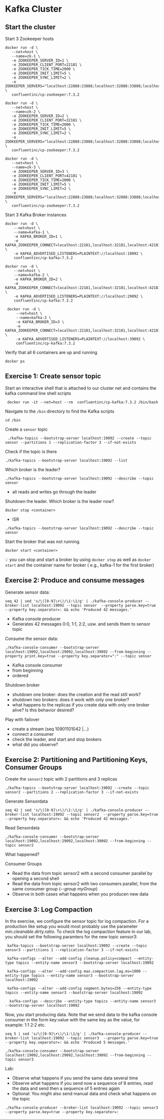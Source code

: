 # Kafka Cluster

## Start the cluster

Start 3 Zookeeper hosts

```
docker run -d \
   --net=host \
   --name=zk-1 \
   -e ZOOKEEPER_SERVER_ID=1 \
   -e ZOOKEEPER_CLIENT_PORT=22181 \
   -e ZOOKEEPER_TICK_TIME=2000 \
   -e ZOOKEEPER_INIT_LIMIT=5 \
   -e ZOOKEEPER_SYNC_LIMIT=2 \
   -e ZOOKEEPER_SERVERS="localhost:22888:23888;localhost:32888:33888;localhost:42888:43888" \
   confluentinc/cp-zookeeper:7.3.2

docker run -d \
   --net=host \
   --name=zk-2 \
   -e ZOOKEEPER_SERVER_ID=2 \
   -e ZOOKEEPER_CLIENT_PORT=32181 \
   -e ZOOKEEPER_TICK_TIME=2000 \
   -e ZOOKEEPER_INIT_LIMIT=5 \
   -e ZOOKEEPER_SYNC_LIMIT=2 \
   -e ZOOKEEPER_SERVERS="localhost:22888:23888;localhost:32888:33888;localhost:42888:43888" \
   confluentinc/cp-zookeeper:7.3.2

docker run -d \
   --net=host \
   --name=zk-3 \
   -e ZOOKEEPER_SERVER_ID=3 \
   -e ZOOKEEPER_CLIENT_PORT=42181 \
   -e ZOOKEEPER_TICK_TIME=2000 \
   -e ZOOKEEPER_INIT_LIMIT=5 \
   -e ZOOKEEPER_SYNC_LIMIT=2 \
   -e ZOOKEEPER_SERVERS="localhost:22888:23888;localhost:32888:33888;localhost:42888:43888" \
   confluentinc/cp-zookeeper:7.3.2
```

Start 3 Kafka Broker instances

```
docker run -d \
    --net=host \
    --name=kafka-1 \
    -e KAFKA_BROKER_ID=1 \
    -e KAFKA_ZOOKEEPER_CONNECT=localhost:22181,localhost:32181,localhost:42181 \
    -e KAFKA_ADVERTISED_LISTENERS=PLAINTEXT://localhost:19092 \
    confluentinc/cp-kafka:7.3.2

docker run -d \
    --net=host \
    --name=kafka-2 \
    -e KAFKA_BROKER_ID=2 \
    -e KAFKA_ZOOKEEPER_CONNECT=localhost:22181,localhost:32181,localhost:42181 \
    -e KAFKA_ADVERTISED_LISTENERS=PLAINTEXT://localhost:29092 \
    confluentinc/cp-kafka:7.3.2

 docker run -d \
     --net=host \
     --name=kafka-3 \
     -e KAFKA_BROKER_ID=3 \
     -e KAFKA_ZOOKEEPER_CONNECT=localhost:22181,localhost:32181,localhost:42181 \
     -e KAFKA_ADVERTISED_LISTENERS=PLAINTEXT://localhost:39092 \
     confluentinc/cp-kafka:7.3.2
```

Verify that all 6 containers are up and running

```
docker ps
```

## Exercise 1: Create sensor topic

Start an interactive shell that is attached to our cluster net and contains the kafka command line shell
scripts

```
 docker run -it --net=host --rm  confluentinc/cp-kafka:7.3.2 /bin/bash
```

Navigate to the `/bin` directory to find the Kafka scripts

```
cd /bin
```

Create a `sensor` topic

```
 ./kafka-topics --bootstrap-server localhost:19092 --create --topic sensor --partitions 1 --replication-factor 3 --if-not-exists
```

Check if the topic is there

```
./kafka-topics --bootstrap-server localhost:19092 --list
```

Which broker is the leader?

```
./kafka-topics --bootstrap-server localhost:19092 --describe --topic sensor
```

* all reads and writes go through the leader 

Shutdown the leader. Which broker is the leader now?

```
docker stop <container>
```

* ISR

```
./kafka-topics --bootstrap-server localhost:19092 --describe --topic sensor
```

Start the broker that was not running.

```
docker start <container>
```

💡 you can stop and start a broker by using `docker stop` as well as `docker start` and the container name for broker (
e.g., kafka-1 for the first broker)

## Exercise 2: Produce and consume messages

Generate sensor data:

```
seq 42 | sed 's/\([0-9]\+\)/\1:\1/g' | ./kafka-console-producer --broker-list localhost:19092 --topic sensor  --property parse.key=true --property key.separator=: && echo 'Produced 42 messages.'
```
* Kafka console producer
* Generates 42 messages 0:0, 1:1, 2:2, usw. and sends them to sensor topic

Consume the sensor data:

```
./kafka-console-consumer --bootstrap-server localhost:19092,localhost:29092,localhost:39092 --from-beginning --property print.key=true --property key.separator=":" --topic sensor
```
* Kafka console consumer
* from beginning
* ordered

Shutdown broker

* shutdown one broker: does the creation and the read still work?
* shutdown two brokers: does it work with only one broker?
* what happens to the replicas if you create data with only one broker alive? Is this behavior desired?

Play with failover

* create a stream (seq 10901101042 |...)
* connect a consumer
* check the leader, and start and stop brokers
* what did you observe?

## Exercise 2: Partitioning and Partitioning Keys, Consumer Groups

Create the `sensor2` topic with 2 partitions and 3 replicas

```
./kafka-topics --bootstrap-server localhost:19092 --create --topic sensor2 --partitions 2 --replication-factor 3 --if-not-exists
```

Generate Sensordata

```
seq 42 | sed 's/\([0-9]\+\)/\1:\1/g' | ./kafka-console-producer --broker-list localhost:19092 --topic sensor2  --property parse.key=true --property key.separator=: && echo 'Produced 42 messages.'
```

Read Sensordata

```
./kafka-console-consumer --bootstrap-server localhost:19092,localhost:29092,localhost:39092 --from-beginning --topic sensor2
```

What happened?

Consumer Groups

* Read the data from topic sensor2 with a second consumer parallel by opening a second shell
* Read the data from topic sensor2 with two consumers parallel, from the same consumer group (_--group myGroup_)
* Observe in both cases what happens when you producen new data

## Exercise 3: Log Compaction

In ths exercise, we configure the sensor topic for log compaction. For a production like setup you would most probably
use the parameter _min.cleanable.dirty.ratio_. To check the log compaction feature in our lab, you should set the
following paramters for the new topic sensor3:

```
 kafka-topics --bootstrap-server localhost:19092 --create --topic sensor3 --partitions 1 --replication-factor 3 --if-not-exists

 kafka-configs --alter --add-config cleanup.policy=compact --entity-type topics --entity-name sensor3 --bootstrap-server localhost:19092

 kafka-configs --alter --add-config max.compaction.lag.ms=1000 --entity-type topics --entity-name sensor3 --bootstrap-server localhost:19092
 
 kafka-configs --alter --add-config segment.bytes=256 --entity-type topics --entity-name sensor3 --bootstrap-server localhost:19092
```

```
  kafka-configs --describe --entity-type topics --entity-name sensor3 --bootstrap-server localhost:19092
```

Now, you start producing data. Note that we send data to the kafka console consumer in the form key:value with the same
key as the value, for example: 1:1 2:2 etc.

```
seq 5 | sed 's/\([0-9]\+\)/\1:\1/g' | ./kafka-console-producer --broker-list localhost:19092 --topic sensor3  --property parse.key=true --property key.separator=: && echo 'Produced 5 messages.'
```

```
./kafka-console-consumer --bootstrap-server localhost:19092,localhost:29092,localhost:39092 --from-beginning --topic sensor3
```

Lab:

* Observe what happens if you send the same data several time
* Observe what happens if you send now a sequence of 9 entries, read the data and send then a sequence of 5 entries
  again
* Optional: You might also send manual data and check what happens on the topic

```
./kafka-console-producer --broker-list localhost:19092 --topic sensor3  --property parse.key=true --property key.separator=:
```
